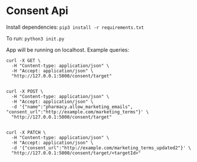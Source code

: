 # Consent Api

Install dependencies:
`pip3 install -r requirements.txt`

To run:
`python3 init.py`

App will be running on localhost.
Example queries:

```
curl -X GET \
  -H "Content-type: application/json" \
  -H "Accept: application/json" \
  "http://127.0.0.1:5000/consent/target"


curl -X POST \
  -H "Content-type: application/json" \
  -H "Accept: application/json" \
  -d '{"name":"pharmacy.allow_marketing_emails", "consent_url":"http://example.com/marketing_terms"}' \
  "http://127.0.0.1:5000/consent/target"


curl -X PATCH \
  -H "Content-type: application/json" \
  -H "Accept: application/json" \
  -d '{"consent_url":"http://example.com/marketing_terms_updated2"}' \
  "http://127.0.0.1:5000/consent/target/<targetId>"
```
